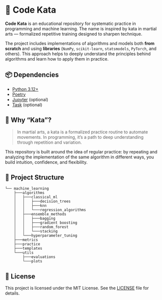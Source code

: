 # 🥋 Code Kata

**Code Kata** is an educational repository for systematic practice in programming and machine learning. The name is inspired by kata in martial arts — formalized repetitive training designed to sharpen technique.

The project includes implementations of algorithms and models both **from scratch** and using **libraries** (`NumPy`, `scikit-learn`, `statsmodels`, `PyTorch`, and others). This approach helps to deeply understand the principles behind algorithms and learn how to apply them in practice.

## 📦 Dependencies

* [Python 3.12+](https://www.python.org/downloads/)
* [Poetry](https://python-poetry.org/docs/#installation)
* [Jupyter](https://jupyter.org/) (optional)
* [Task](https://taskfile.dev/) (optional)

## 🚧 Why “Kata”?

> In martial arts, a kata is a formalized practice routine to automate movements.
> In programming, it’s a path to deep understanding through repetition and variation.

This repository is built around the idea of regular practice: by repeating and analyzing the implementation of the same algorithm in different ways, you build intuition, confidence, and flexibility.

## 📁 Project Structure

```structure
└── machine_learning
    ├───algorithms
    │   ├───classical_ml
    │   │   ├───decision_trees
    │   │   ├───knn
    │   │   └───regression_algorithms
    │   ├───ensemble_methods
    │   │   ├───bagging
    │   │   ├───gradient boosting
    │   │   ├───random_forest
    │   │   └───stacking
    │   └───hyperparameter_tuning
    ├───metrics
    ├───practice
    ├───templates
    └───utils
        ├───evaluations
        └───plots
```

## 📜 License

This project is licensed under the MIT License. See the [LICENSE](./LICENSE) file for details.
